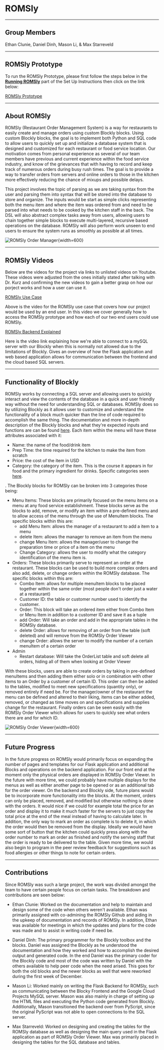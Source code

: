 # ROMSly

----------

## Group Members

Ethan Clunie, Daniel Dinh, Mason Li, & Max Starreveld

-----------

## ROMSly Prototype

To run the ROMSly Prototype, please first follow the steps below in the [__Running ROMSly__](./docs/Instructions.md) part of the Set Up Instructions then click on the link below:

[ROMSly Prototype](http://127.0.0.1:5000)

------------

## About ROMSly

ROMSly (Restaurant Order Management System) is a way for restaurants to easily create and manage orders using custom Blockly blocks. Using custom Blockly blocks, the goal is to implement both Python and SQL code to allow users to quickly set up and initialize a database system that is designed and customized for each restaurant or food service location. Our motivation comes from personal experience as several of our team members have previous and current experience within the food service industry, and know of the grievances that with having to record and keep track of numerous orders during busy rush times. The goal is to provide a way to transfer orders from servers and online orders to those in the kitchen more effectively reducing the chance of mixups and possible delays.

This project involves the topic of parsing as we are taking syntax from the user and parsing them into syntax that will be stored into the database to store and organize. The inputs would be start as simple clicks representing both the menu item and where the item was ordered from and need to be parsed into what needs to be cooked by the kitchen staff in the back. The DSL will also abstract complex tasks away from users, allowing users to chain together simple blocks to execute multi-layered, recursive based operations on the database. ROMSly will also perform work unseen to end users to ensure the system runs as smoothly as possible at all times.


![ROMSly Order Manager](https://github.com/ddinh0411/ROMSly/blob/main/docs/img/ROMSly_Order_Manager.png){width=600}


------------

## ROMSly Videos

Below are the videos for the project via links to unlisted videos on Youtube. These videos were adjusted from the ones initially stated after talking with Dr. Kurz and confirming the new videos to gain a better grasp on how our porject works and how a user can use it.

[ROMSly Use Case](https://www.youtube.com/watch?v=KK4jMH-mpdo)

Above is the video for the ROMSly use case that covers how our project would be used by an end user. In this video we cover generally how to access the ROMSly prototype and how each of our two end users could use ROMSly.

[ROMSly Backend Explained](https://www.youtube.com/watch?v=HuFZIpWaDW0)

Here is the video link explaining how we're able to connect to a mySQL server with our Blockly when this is normally not allowed due to the limitations of Blockly. Gives an overview of how the Flask application and web based application allows for communication between the frontend and the cloud based SQL servers.


-------------

## Functionality of Blockly

ROMSly works by connecting a SQL server and allowing users to quickly interact and view the contents of the database in a quick and user friendly way without the need for understanding SQL or databases. ROMSly does so by utilizing Blockly as it allows user to customize and understand the functionality of a block much quicker than the line of code required to accomplish the same thing. The documentation and more in-depth description of the Blockly blocks and what they're expected inputs and functions are can be found [here](./docs/Design.md). Each item within the menu will have these attributes associated with it:

- Name: the name of the food/drink item
- Prep Time: the time required for the kitchen to make the item from scratch
- Price: the cost of the item in USD
- Category: the category of the item. This is the course it appears in for food and the primary ingredient for drinks. Specific categories seen [here](./docs/Design.md).

. The Blockly blocks for ROMSly can be broken into 3 categories those being:

- Menu Items: These blocks are primarily focused on the menu items on a menu at any food service establishment. These blocks serve as the blocks to add, remove, or modify an item within a pre-defined menu and to allow access of the menu through the use of MenuItem blocks. The specific blocks within this are:
  - add Menu Item: allows the manager of a restaurant to add a item to a menu
  - delete Item: allows the manager to remove an item from the menu
  - change Menu Item: allows the manager/user to change the preparation time or price of a item on the menu
  - Change Category: allows the user to modify what the category identification of the menu item is.
- Orders: These blocks primarily serve to represent an order at the restaurant. These blocks can be used to build more complex orders and also add, delete, or change orders within the ROMSly database. The specific blocks within this are:
  - Combo Item: allows for multiple menuItem blocks to be placed together within the same order (most people don't order just a water at a restaurant)
  - Customer ID: the table or customer number used to identify the customer.
  - Order: This block will take an ordered item either from Combo Item or Menu Item in addition to a customer ID and save it as a tuple
  - add Order: Will take an order and add in the appropriate tables in the ROMSly database.
  - delete Order: allows for removing of an order from the table (soft deleted) and will remove from the ROMSly Order Viewer
  - change Order: allows the server to modify the number of a certain menuItem of a certain order
- Admin
  - Restart database: Will take the OrderList table and soft delete all orders, hiding all of them when looking at Order Viewer

With these blocks, users are able to create orders by taking in pre-defined menuItems and then adding them either solo or in combination with other items to an Order by a customer of certain ID. This order can then be added to the tables, modified to meet new specifications (quantity only), or removed entirely if need be. For the manager/owner of the restaurant the menu can be defined and altered to their liking, items can be either added, removed, or changed as time moves on and specifications and supplies change for the restaurant. Finally orders can be seen easily with the ROMSly Order Viewer which allows for users to quickly see what orders there are and for which ID.


![ROMSly Order Viewer](https://github.com/ddinh0411/ROMSly/blob/main/docs/img/ROMSly_Order_Viewer.png){width=600}

-------------

## Future Progress

In the future progress on ROMSly would primarily focus on expanding the number of pages and templates for our Flask application and additional Blocks and operations on the backend application. For our front end at the moment only the physical orders are displayed in ROMSly Order Viewer. In the future with more time, we could probably have multiple displays for the menus as well as either another page to be opened or as an additional tab for the order viewer. On the backend and Blockly side, future plans would be to incorporate more functionality into the blocks. At the moment, orders can only be placed, removed, and modified but otherwise nothing is done with the orders. It would nice if we could for example total the price for an order and display it to make it much faster for the servers to just copy the total price at the end of the meal instead of having to calculate later. In addition, the only way to mark an order as complete is to delete it, in which the order would then be removed from the display. Ideally we would have some sort of button that the kitchen could quickly press along with the order number to mark an order as finished and notify the serving staff that the order is ready to be delivered to the table. Given more time, we would also begin to program in the peer review feedback for suggestions such as food allergies or other things to note for certain orders.

---------------

## Contributions

Since ROMSly was such a large project, the work was divided amongst the team to have certain people focus on certain tasks. The breakdown and contributions are seen below:

- Ethan Clunie: Worked on the documentation and help to maintain and design some of the code when others weren't available. Ethan was primarily assigned with co-admining the ROMSly Github and aiding in the upkeep of documentation and records of ROMSly. In addition, Ethan was available for meetings in which the updates and plans for the code was made and to assist in writing code if need be. 

- Daniel Dinh: The primary programmer for the Blockly toolbox and the blocks. Daniel was assigned the Blockly as he understood the documentation and how they worked and how to accomplish the desired output and generated code. In the end Daniel was the primary coder for the Blockly code and most of the code was written by Daniel with the others available to help peer code when the need arised. This  goes for both the old blocks and the newer blocks as well that were reworked during the first week of December.

- Mason Li: Worked mainly on writing the Flask Backend for ROMSly, such as communicating between the Blocky Frontend and the Google Cloud Projects MySQL server. Mason was also mainly in charge of setting up the HTML files and executing the Python code generated from Blockly. Additionally, Mason transitioned the backend over from PyScript, since the original PyScript was not able to open connections to the SQL server. 

- Max Starreveld: Worked on designing and creating the tables for the ROMSly database as well as designing the main query used in the Flask application as part of ROMSly Order Viewer. Max was primarily placed in designing the tables for the SQL database and tables.